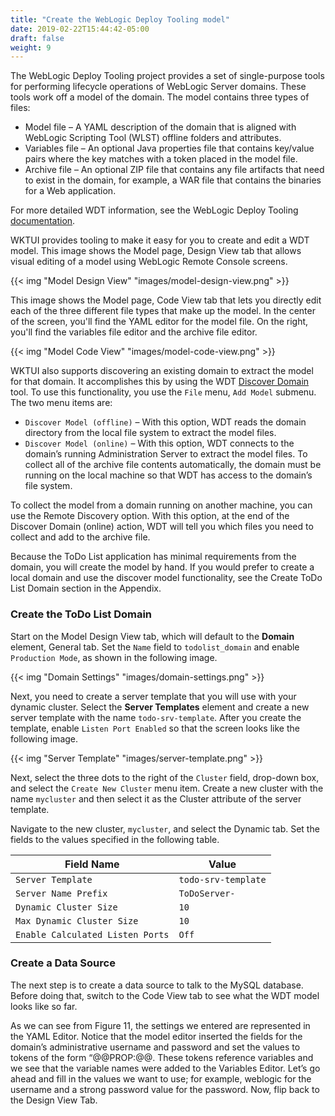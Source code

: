 ```yaml
---
title: "Create the WebLogic Deploy Tooling model"
date: 2019-02-22T15:44:42-05:00
draft: false
weight: 9
---
```


The WebLogic Deploy Tooling project provides a set of single-purpose tools for performing lifecycle operations of WebLogic Server domains.  These tools work off a model of the domain.  The model contains three types of files:

- Model file – A YAML description of the domain that is aligned with WebLogic Scripting Tool (WLST) offline folders and attributes.
- Variables file – An optional Java properties file that contains key/value pairs where the key matches with a token placed in the model file.
- Archive file – An optional ZIP file that contains any file artifacts that need to exist in the domain, for example, a WAR file that contains the binaries for a Web application.

For more detailed WDT information, see the WebLogic Deploy Tooling [documentation](https://oracle.github.io/weblogic-deploy-tooling/concepts/model/).

WKTUI provides tooling to make it easy for you to create and edit a WDT model.   This image shows the Model page, Design View tab that allows visual editing of a model using WebLogic Remote Console screens.  

{{< img "Model Design View" "images/model-design-view.png" >}}

This image shows the Model page, Code View tab that lets you directly edit each of the three different file types that make up the model.  In the center of the screen, you'll find the YAML editor for the model file.  On the right, you'll find the variables file editor and the archive file editor.

{{< img "Model Code View" "images/model-code-view.png" >}}

WKTUI also supports discovering an existing domain to extract the model for that domain.  It accomplishes this by using the WDT [Discover Domain](https://oracle.github.io/weblogic-deploy-tooling/userguide/tools/discover/) tool.  To use this functionality, you use the `File` menu, `Add Model` submenu.  The two menu items are:

- `Discover Model (offline)` – With this option, WDT reads the domain directory from the local file system to extract the model files.
- `Discover Model (online)` – With this option, WDT connects to the domain’s running Administration Server to extract the model files.  To collect all of the archive file contents automatically, the domain must be running on the local machine so that WDT has access to the domain’s file system.  

To collect the model from a domain running on another machine, you can use the Remote Discovery option.  With this option, at the end of the Discover Domain (online) action, WDT will tell you which files you need to collect and add to the archive file.

Because the ToDo List application has minimal requirements from the domain, you will create the model by hand.  If you would prefer to create a local domain and use the discover model functionality, see the Create ToDo List Domain section in the Appendix.

### Create the ToDo List Domain

Start on the Model Design View tab, which will default to the **Domain** element, General tab. Set the `Name` field to `todolist_domain` and enable `Production Mode`, as shown in the following image.

{{< img "Domain Settings" "images/domain-settings.png" >}}

Next, you need to create a server template that you will use with your dynamic cluster.  Select the **Server Templates** element and create a new server template with the name `todo-srv-template`.  After you create the template, enable `Listen Port Enabled` so that the screen looks like the following image.  

{{< img "Server Template" "images/server-template.png" >}}

Next, select the three dots to the right of the `Cluster` field, drop-down box, and select the `Create New Cluster` menu item.  Create a new cluster with the name `mycluster` and then select it as the Cluster attribute of the server template.

Navigate to the new cluster, `mycluster`, and select the Dynamic tab.  Set the fields to the values specified in the following table.

| Field Name | Value |
| --- | --- |
| `Server Template` |  `todo-srv-template` |
| `Server Name Prefix` |  `ToDoServer-` |
| `Dynamic Cluster Size` |  `10` |
| `Max Dynamic Cluster Size` | `10` |
| `Enable Calculated Listen Ports` | `Off` |

### Create a Data Source

The next step is to create a data source to talk to the MySQL database.  Before doing that, switch to the Code View tab to see what the WDT model looks like so far.  



As we can see from Figure 11, the settings we entered are represented in the YAML Editor.  Notice that the model editor inserted the fields for the domain’s administrative username and password and set the values to tokens of the form “@@PROP:<property-name>@@.  These tokens reference variables and we see that the variable names were added to the Variables Editor.  Let’s go ahead and fill in the values we want to use; for example, weblogic for the username and a strong password value for the password.  Now, flip back to the Design View Tab.
